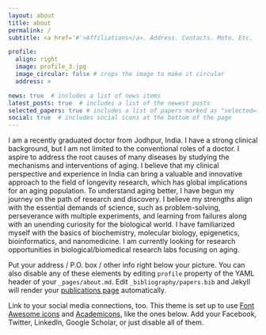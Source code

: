 ```yaml
---
layout: about
title: about
permalink: /
subtitle: <a href='#'>Affiliations</a>. Address. Contacts. Moto. Etc.

profile:
  align: right
  image: profile_3.jpg
  image_circular: false # crops the image to make it circular
  address: >

news: true  # includes a list of news items
latest_posts: true  # includes a list of the newest posts
selected_papers: true # includes a list of papers marked as "selected={true}"
social: true  # includes social icons at the bottom of the page
---
```


I am a recently graduated doctor from Jodhpur, India. I have a strong clinical background, but I am not limited to the conventional roles of a doctor. I aspire to address the root causes of many diseases by studying the mechanisms and interventions of aging. I believe that my clinical perspective and experience in India can bring a valuable and innovative approach to the field of longevity research, which has global implications for an aging population. To understand aging better, I have begun my journey on the path of research and discovery. I believe my strengths align with the essential demands of science, such as problem-solving, perseverance with multiple experiments, and learning from failures along with an unending curiosity for the biological world. I have familiarized myself with the basics of biochemistry, molecular biology, epigenetics, bioinformatics, and nanomedicine. I am currently looking for research opportunities in biological/biomedical research labs focusing on aging.  

Put your address / P.O. box / other info right below your picture. You can also disable any of these elements by editing `profile` property of the YAML header of your `_pages/about.md`. Edit `_bibliography/papers.bib` and Jekyll will render your [publications page](/al-folio/publications/) automatically.

Link to your social media connections, too. This theme is set up to use [Font Awesome icons](http://fortawesome.github.io/Font-Awesome/) and [Academicons](https://jpswalsh.github.io/academicons/), like the ones below. Add your Facebook, Twitter, LinkedIn, Google Scholar, or just disable all of them.

